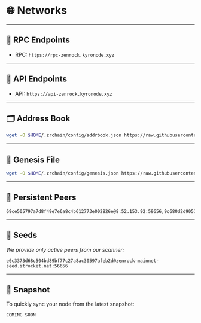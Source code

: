 # 🌐 Networks

---

## 📡 RPC Endpoints
- RPC: `https://rpc-zenrock.kyronode.xyz`

---

## 🔎 API Endpoints
- API: `https://api-zenrock.kyronode.xyz`

---

## 🗂 Address Book
```bash
wget -O $HOME/.zrchain/config/addrbook.json https://raw.githubusercontent.com/kyronode/all-about-cosmos/refs/heads/main/Mainnet/Zenrock/addrbook.json

```

---

## 📜 Genesis File  
```bash
wget -O $HOME/.zrchain/config/genesis.json https://raw.githubusercontent.com/kyronode/all-about-cosmos/refs/heads/main/Mainnet/Zenrock/genesis.json
```

---

## 🔗 Persistent Peers
```text
69ce505797a7d8f49e7e6a8c4b612773e002826e@8.52.153.92:59656,9c680d2d9057a7e0b5892a83bec511fd18d2fc18@136.60.129.34:15036,1f8ac3da86087108b5425ffa8f2494db741fdceb@65.21.221.109:23656,3aa7ee893d578e417b846d7dc04b07471e20ec92@65.108.72.233:35656,d9bfa29e0cf9c4ce0cc9c26d98e5d97228f93b0b@65.109.88.38:18256,a988534ab1e4bc42aad26ea7ec7bdc7d5415a14c@172.111.52.54:32740,cb6ae22e1e89d029c55f2cb400b0caa19cbe5523@172.111.52.53:32701,759ee32ce9368e139150caf07ebb52901739eb9f@213.239.207.175:11356,ea89840fa41d7cf79126dd1d9fd4419842063702@57.129.85.137:11656,83c05c5bc6761c8e794fda01cdca8bafb6cf6e95@135.181.5.232:29556,8c0cf6e4f26b6510f2c0a01077a135490bc7bd8a@217.182.138.9:18256,6a657015b7ac594760c638b81c540dc206f15431@190.2.141.78:59656,5ad8a5de6318529994da817043b268ef617e37ba@34.251.37.55:26656,521a32d6b37cd1c6e51fa2dfe4944e8491507cd4@176.9.66.48:26356,6ab893ccfffe06d8e4fc109e9b6109aab4e6e03e@88.198.46.55:18256,a1d193c088ba7db8921c6c2c3f1a2efb5fd04d50@65.108.229.19:26796,73aa21d33b35e3a832cd60ff96ff8424ad7ea246@51.254.44.182:18256,945efe4bb0ec48d4ff8bcb7dd00ebcae3239dccf@65.108.198.145:15656,4c2d733132afd4b4e46175438d9d2d0281f16fec@65.108.231.54:17656,56ada2d4a3ef415b3deaf256f749e2710e5c76b0@95.217.109.206:23656,1405a436759cee6683ef17c668218456402b46de@65.109.18.169:49756,7ca47e7109057297e1fb87fac7f3298d5fee0b9d@65.109.80.26:29656,e6c3373d68c504bd89bf77c27a8ac30597afeb2d@207.120.52.220:56656,982272be5b39369b9bcb985c66bc6c51e716cb0e@141.95.205.193:26656,44746cb1eb92b44bfa2a4b28662247586d4c41ff@160.202.131.55:22656,b42caab1a764eda0a945b614ef5033cb0736129d@65.21.234.111:18656,f3d94a77722dfbd3860dd98c1c9e635113bc472b@195.201.58.220:26656,66d34482bd267bce0a17693b25c8518014b4525f@135.181.230.111:24656
```

---

## 🌱 Seeds
*We provide only active peers from our scanner:*
```text
e6c3373d68c504bd89bf77c27a8ac30597afeb2d@zenrock-mainnet-seed.itrocket.net:56656
```

---

## 💾 Snapshot
To quickly sync your node from the latest snapshot:  
```bash
COMING SOON
```
